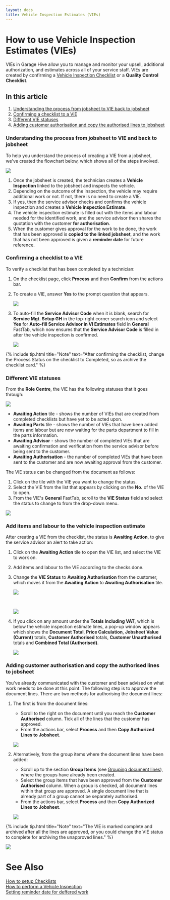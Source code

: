 ```yaml
---
layout: docs
title: Vehicle Inspection Estimates (VIEs)
---
```


# How to use Vehicle Inspection Estimates (VIEs)

VIEs in Garage Hive allow you to manage and monitor your upsell, additional authorization, and estimates across all of your service staff. VIEs are created by confirming a [Vehicle Inspection Checklist](/docs/garagehive-technicians-vehicle-inspections.html "How to Perform a Vehicle Inspection") or a **Quality Control Checklist**.

## In this article
1. [Understanding the process from jobsheet to VIE back to jobsheet](#understanding-the-process-from-jobsheet-to-vie-back-to-jobsheet)
2. [Confirming a checklist to a VIE](#confirming-a-checklist-to-a-vie)
3. [Different VIE statuses](#different-vie-statuses)
4. [Adding customer authorisation and copy the authorised lines to jobsheet](#adding-customer-authorisation-and-copy-the-authorised-lines-to-jobsheet)


### Understanding the process from jobsheet to VIE and back to jobsheet
To help you understand the process of creating a VIE from a jobsheet, we've created the flowchart below, which shows all of the steps involved.

![](media/garagehive-vehicle-inspection-estimate1.png)

1. Once the jobsheet is created, the technician creates a **Vehicle Inspection** linked to the jobsheet and inspects the vehicle.
2. Depending on the outcome of the inspection, the vehicle may require additional work or not. If not, there is no need to create a VIE.
3. If yes, then the service advisor checks and confirms the vehicle inspection and creates a **Vehicle Inspection Estimate**.
4. The vehicle inspection estimate is filled out with the items and labour needed for the identified work, and the service advisor then shares the quotation with the customer **for authorisation**.
5. When the customer gives approval for the work to be done, the work that has been approved is **copied to the linked jobsheet**, and the work that has not been approved is given a **reminder date** for future reference.

### Confirming a checklist to a VIE
To verify a checklist that has been completed by a technician:
1. On the checklist page, click **Process** and then **Confirm** from the actions bar.
2. To create a VIE, answer **Yes** to the prompt question that appears.

   ![](media/garagehive-vehicle-inspection-estimate2.gif)

3. To auto-fill the **Service Advisor Code** when it is blank, search for **Service Mgt. Setup GH** in the top-right corner search icon and select **Yes** for **Auto-fill Service Advisor in VI Estimates** field in **General** FastTab, which now ensures that the **Service Advisor Code** is filled in after the vehicle inspection is confirmed.

   ![](media/garagehive-vehicle-inspection-estimate2.1.gif)

{% include tip.html title="Note" text="After confirming the checklist, change the Process Status on the checklist to Completed, so as archive the checklist card." %}

### Different VIE statuses 
From the **Role Centre**, the VIE has the following statuses that it goes through:

![](media/garagehive-vehicle-inspection-estimate3.png)

* **Awaiting Action** tile - shows the number of VIEs that are created from completed checklists but have yet to be acted upon. 
* **Awaiting Parts** tile - shows the number of VIEs that have been added items and labour but are now waiting for the parts department to fill in the parts information.
* **Awaiting Advisor** - shows the number of completed VIEs that are awaiting confirmation and verification from the service advisor before being sent to the customer.
* **Awaiting Authorisation** - the number of completed VIEs that have been sent to the customer and are now awaiting approval from the customer.

The VIE status can be changed from the document as follows:
1. Click on the tile with the VIE you want to change the status.
2. Select the VIE from the list that appears by clicking on the **No.** of the VIE to open.
3. From the VIE's **General** FastTab, scroll to the **VIE Status** field and select the status to change to from the drop-down menu.

![](media/garagehive-vehicle-inspection-estimate4.gif)

### Add items and labour to the vehicle inspection estimate
After creating a VIE from the checklist, the status is **Awaiting Action**, to give the service advisor an alert to take action:
1. Click on the **Awaiting Action** tile to open the VIE list, and select the VIE to work on.
2. Add items and labour to the VIE according to the checks done.
3. Change the **VIE Status** to **Awaiting Authorisation** from the customer, which moves it from the **Awaiting Action** to **Awaiting Authorisation** tile.

   ![](media/garagehive-trial-processing-a-vehicle-inspection-estimate4.gif)

   <br>

   ![](media/garagehive-trial-vehicle-inspection-estimate-awaiting-authorisation.png)

4. If you click on any amount under the **Totals Including VAT**, which is below the vehicle inspection estimate lines, a pop-up window appears which shows the **Document Total**, **Price Calculation**, **Jobsheet Value (Current)** totals, **Customer Authorised** totals, **Customer Unauthorised** totals and **Combined Total (Authorised)**.

   ![](media/garagehive-trial-processing-a-vehicle-inspection-estimate4a.gif)

### Adding customer authorisation and copy the authorised lines to jobsheet
You've already communicated with the customer and been advised on what work needs to be done at this point. The following step is to approve the document lines. There are two methods for authorising the document lines:
1. The first is from the document lines:
   * Scroll to the right on the document until you reach the **Customer Authorised** column. Tick all of the lines that the customer has approved.
   * From the actions bar, select **Process** and then **Copy Authorized Lines to Jobsheet**.

   ![](media/garagehive-trial-processing-a-vehicle-inspection-estimate5.gif)

2. Alternatively, from the group items where the document lines have been added:
   * Scroll up to the section **Group Items** (see [Grouping document lines](garagehive-group-items-grouping-document-lines.html)), where the groups have already been created.
   * Select the group items that have been approved from the **Customer Authorised** column. When a group is checked, all document lines within that group are approved. A single document line that is already part of a group cannot be separately authorised.
   * From the actions bar, select **Process** and then **Copy Authorized Lines to Jobsheet**.

   ![](media/garagehive-trial-processing-a-vehicle-inspection-estimate6.gif)

{% include tip.html title="Note" text="The VIE is marked complete and archived after all the lines are approved, or you could change the VIE status to complete for archiving the unapproved lines." %}

![](media/garagehive-trial-vehicle-inspection-estimate-completed.png)

# See Also

[How to setup Checklists](garagehive-checklist-how-to-create.html "How to setup Checklists in Garage Hive") \
[How to perform a Vehicle Inspection](/docs/garagehive-technicians-vehicle-inspections.html "How to perform a Vehicle Inspection") \
[Setting reminder date for deffered work](/docs/garagehive-vhc-reminder-date.html)

